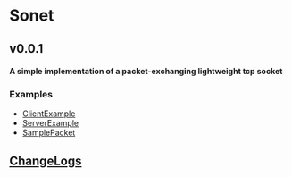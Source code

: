 # Sonet
## v0.0.1
#### A simple implementation of a packet-exchanging lightweight tcp socket

### Examples
- [ClientExample](https://github.com/dolphin2410/sonet/tree/main/core/src/main/java/io/github/teamcheeze/sonet/sample/ClientApplication.java)
- [ServerExample](https://github.com/dolphin2410/sonet/tree/main/core/src/main/java/io/github/teamcheeze/sonet/sample/ServerApplication.java)
- [SamplePacket](https://github.com/dolphin2410/sonet/tree/main/core/src/main/java/io/github/teamcheeze/sonet/sample/SamplePacket.java)

## [ChangeLogs](./CHANGELOGS.md)

